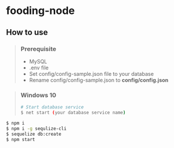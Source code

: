 # fooding-node

## How to use

> ### Prerequisite
> * MySQL
> * .env file
> * Set config/config-sample.json file to your database
> * Rename config/config-sample.json to **config/config.json**

> ### Windows 10
> ```sh
> # Start database service
> $ net start (your database service name)
> ```

```sh
$ npm i
$ npm i -g sequlize-cli
$ sequelize db:create
$ npm start
```
